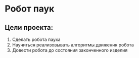 # Робот паук

## Цели проекта:

1. Сделать робота паука
2. Научиться реализовывать алгоритмы движения робота
3. Довести робота до состояния законченного изделия



